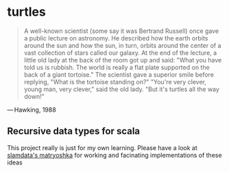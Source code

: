 # turtles

> A well-known scientist (some say it was Bertrand Russell) once gave a public lecture on astronomy. He described how the earth orbits around the sun and how the sun, in turn, orbits around the center of a vast collection of stars called our galaxy. At the end of the lecture, a little old lady at the back of the room got up and said: "What you have told us is rubbish. The world is really a flat plate supported on the back of a giant tortoise." The scientist gave a superior smile before replying, "What is the tortoise standing on?" "You're very clever, young man, very clever," said the old lady. "But it's turtles all the way down!"

— Hawking, 1988

## Recursive data types for scala

This project really is just for my own learning. Please have a look at [slamdata's matryoshka](https://github.com/slamdata/matryoshka) for working and facinating implementations of these ideas
